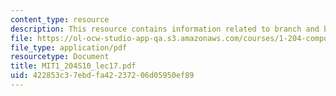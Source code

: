 ```yaml
---
content_type: resource
description: This resource contains information related to branch and bound.
file: https://ol-ocw-studio-app-qa.s3.amazonaws.com/courses/1-204-computer-algorithms-in-systems-engineering-spring-2010/422853c37ebdfa42237206d05950ef89_MIT1_204S10_lec17.pdf
file_type: application/pdf
resourcetype: Document
title: MIT1_204S10_lec17.pdf
uid: 422853c3-7ebd-fa42-2372-06d05950ef89
---
```

